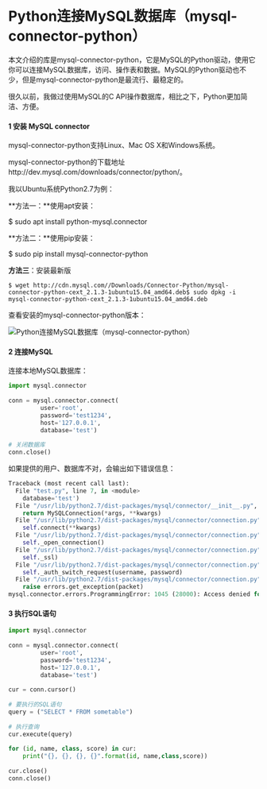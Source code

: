 # Python连接MySQL数据库（mysql-connector-python）

本文介绍的库是mysql-connector-python，它是MySQL的Python驱动，使用它你可以连接MySQL数据库，访问、操作表和数据。MySQL的Python驱动也不少，但是mysql-connector-python是最流行、最稳定的。

很久以前，我做过使用MySQL的C API操作数据库，相比之下，Python更加简洁、方便。

#### 1 安装 MySQL connector

mysql-connector-python支持Linux、Mac OS X和Windows系统。

mysql-connector-python的下载地址http://dev.mysql.com/downloads/connector/python/。

我以Ubuntu系统Python2.7为例：

**方法一：**使用apt安装：

$ sudo apt install python-mysql.connector

**方法二：**使用pip安装：

 $ sudo pip install mysql-connector-python 

**方法三**：安装最新版

```shell
$ wget http://cdn.mysql.com//Downloads/Connector-Python/mysql-connector-python-cext_2.1.3-1ubuntu15.04_amd64.deb$ sudo dpkg -i mysql-connector-python-cext_2.1.3-1ubuntu15.04_amd64.deb 
```

查看安装的mysql-connector-python版本：

![Python连接MySQL数据库（mysql-connector-python）](http://blog.topspeedsnail.com/wp-content/uploads/2016/06/Screen-Shot-2016-06-15-at-19.38.18.png)

#### 2 连接MySQL

连接本地MySQL数据库：

```python
import mysql.connector
 
conn = mysql.connector.connect(
         user='root',
         password='test1234',
         host='127.0.0.1',
         database='test')
 
# 关闭数据库
conn.close()
```

如果提供的用户、数据库不对，会输出如下错误信息：

```python
Traceback (most recent call last):
  File "test.py", line 7, in <module>
    database='test')
  File "/usr/lib/python2.7/dist-packages/mysql/connector/__init__.py", line 162, in connect
    return MySQLConnection(*args, **kwargs)
  File "/usr/lib/python2.7/dist-packages/mysql/connector/connection.py", line 129, in __init__
    self.connect(**kwargs)
  File "/usr/lib/python2.7/dist-packages/mysql/connector/connection.py", line 454, in connect
    self._open_connection()
  File "/usr/lib/python2.7/dist-packages/mysql/connector/connection.py", line 421, in _open_connection
    self._ssl)
  File "/usr/lib/python2.7/dist-packages/mysql/connector/connection.py", line 204, in _do_auth
    self._auth_switch_request(username, password)
  File "/usr/lib/python2.7/dist-packages/mysql/connector/connection.py", line 240, in _auth_switch_request
    raise errors.get_exception(packet)
mysql.connector.errors.ProgrammingError: 1045 (28000): Access denied for user 'root'@'localhost' (using password: YES)

```

#### 3 执行SQL语句

```python
import mysql.connector
 
conn = mysql.connector.connect(
         user='root',
         password='test1234',
         host='127.0.0.1',
         database='test')
 
cur = conn.cursor()
 
# 要执行的SQL语句
query = ("SELECT * FROM sometable")
 
# 执行查询
cur.execute(query)
 
for (id, name, class, score) in cur:
    print("{}, {}, {}, {}".format(id, name,class,score))
 
cur.close()
conn.close()
```


